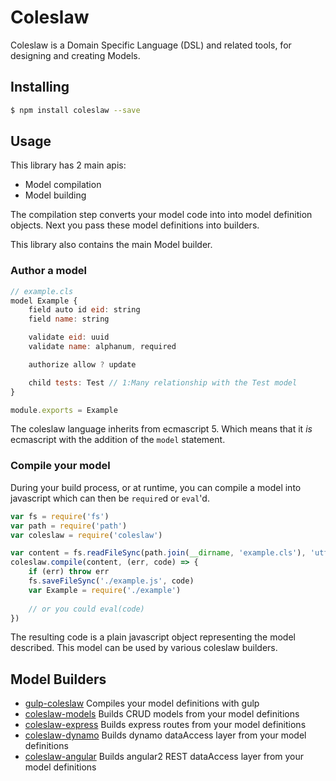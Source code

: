 # Coleslaw

Coleslaw is a Domain Specific Language (DSL) and related tools, for designing and creating Models.

## Installing
```bash
$ npm install coleslaw --save
```

## Usage
This library has 2 main apis:
- Model compilation
- Model building

The compilation step converts your model code into into model definition objects. Next you pass these model definitions into builders.

This library also contains the main Model builder.

### Author a model
```javascript
// example.cls
model Example {
    field auto id eid: string
    field name: string

    validate eid: uuid
    validate name: alphanum, required

    authorize allow ? update

    child tests: Test // 1:Many relationship with the Test model
}

module.exports = Example
```

The coleslaw language inherits from ecmascript 5. Which means that it _is_ ecmascript with the addition of the `model` statement.

### Compile your model
During your build process, or at runtime, you can compile a model into javascript which can then be `require`d or `eval`'d.
```javascript
var fs = require('fs')
var path = require('path')
var coleslaw = require('coleslaw')

var content = fs.readFileSync(path.join(__dirname, 'example.cls'), 'utf8')
coleslaw.compile(content, (err, code) => {
    if (err) throw err
    fs.saveFileSync('./example.js', code)
    var Example = require('./example')
    
    // or you could eval(code)
})
```

The resulting code is a plain javascript object representing the model described. This model can be used by various coleslaw builders.

## Model Builders
- [gulp-coleslaw](http://npmjs.org/package/gulp-coleslaw) Compiles your model definitions with gulp
- [coleslaw-models](http://npmjs.org/package/coleslaw-models) Builds CRUD models from your model definitions 
- [coleslaw-express](http://npmjs.org/package/coleslaw-express) Builds express routes from your model definitions
- [coleslaw-dynamo](http://npmjs.org/package/coleslaw-dynamo) Builds dynamo dataAccess layer from your model definitions
- [coleslaw-angular](http://npmjs.org/package/coleslaw-angular) Builds angular2 REST dataAccess layer from your model definitions
